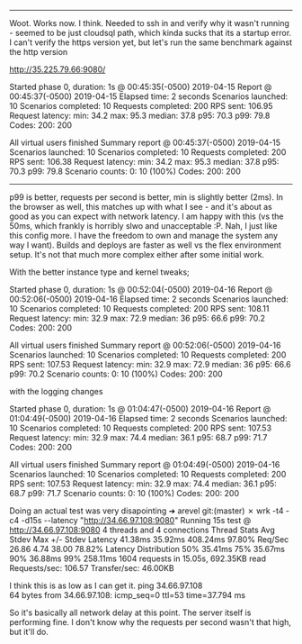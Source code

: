 
------
Woot. Works now. I think. Needed to ssh in and verify why it wasn't running - seemed to be just cloudsql path, which kinda sucks that its a startup error. 
I can't verify the https version yet, but let's run the same benchmark against the http version

http://35.225.79.66:9080/


Started phase 0, duration: 1s @ 00:45:35(-0500) 2019-04-15
Report @ 00:45:37(-0500) 2019-04-15
Elapsed time: 2 seconds
  Scenarios launched:  10
  Scenarios completed: 10
  Requests completed:  200
  RPS sent: 106.95
  Request latency:
    min: 34.2
    max: 95.3
    median: 37.8
    p95: 70.3
    p99: 79.8
  Codes:
    200: 200

All virtual users finished
Summary report @ 00:45:37(-0500) 2019-04-15
  Scenarios launched:  10
  Scenarios completed: 10
  Requests completed:  200
  RPS sent: 106.38
  Request latency:
    min: 34.2
    max: 95.3
    median: 37.8
    p95: 70.3
    p99: 79.8
  Scenario counts:
    0: 10 (100%)
  Codes:
    200: 200

---------
p99 is better, requests per second is better, min is slightly better (2ms). In the browser as well, this matches up with what I see - and it's about as good as you can expect with network latency. I am happy with this (vs the 50ms, which frankly is horribly slwo and unacceptable :P. Nah, I just like this config more. I have the freedom to own and manage the system any way I want). Builds and deploys are faster as well vs the flex environment setup. It's not that much more complex either after some initial work. 


With the better instance type and kernel tweaks;

Started phase 0, duration: 1s @ 00:52:04(-0500) 2019-04-16
Report @ 00:52:06(-0500) 2019-04-16
Elapsed time: 2 seconds
  Scenarios launched:  10
  Scenarios completed: 10
  Requests completed:  200
  RPS sent: 108.11
  Request latency:
    min: 32.9
    max: 72.9
    median: 36
    p95: 66.6
    p99: 70.2
  Codes:
    200: 200

All virtual users finished
Summary report @ 00:52:06(-0500) 2019-04-16
  Scenarios launched:  10
  Scenarios completed: 10
  Requests completed:  200
  RPS sent: 107.53
  Request latency:
    min: 32.9
    max: 72.9
    median: 36
    p95: 66.6
    p99: 70.2
  Scenario counts:
    0: 10 (100%)
  Codes:
    200: 200

with the logging changes

Started phase 0, duration: 1s @ 01:04:47(-0500) 2019-04-16
Report @ 01:04:49(-0500) 2019-04-16
Elapsed time: 2 seconds
  Scenarios launched:  10
  Scenarios completed: 10
  Requests completed:  200
  RPS sent: 107.53
  Request latency:
    min: 32.9
    max: 74.4
    median: 36.1
    p95: 68.7
    p99: 71.7
  Codes:
    200: 200

All virtual users finished
Summary report @ 01:04:49(-0500) 2019-04-16
  Scenarios launched:  10
  Scenarios completed: 10
  Requests completed:  200
  RPS sent: 107.53
  Request latency:
    min: 32.9
    max: 74.4
    median: 36.1
    p95: 68.7
    p99: 71.7
  Scenario counts:
    0: 10 (100%)
  Codes:
    200: 200




Doing an actual test was very disapointing
➜  arevel git:(master) ✗ wrk -t4 -c4 -d15s --latency "http://34.66.97.108:9080" 
Running 15s test @ http://34.66.97.108:9080
  4 threads and 4 connections
  Thread Stats   Avg      Stdev     Max   +/- Stdev
    Latency    41.38ms   35.92ms 408.24ms   97.80%
    Req/Sec    26.86      4.74    38.00     78.82%
  Latency Distribution
     50%   35.41ms
     75%   35.67ms
     90%   36.88ms
     99%  258.11ms
  1604 requests in 15.05s, 692.35KB read
Requests/sec:    106.57
Transfer/sec:     46.00KB


I think this is as low as I can get it. 
ping 34.66.97.108      
64 bytes from 34.66.97.108: icmp_seq=0 ttl=53 time=37.794 ms

So it's basically all network delay at this point. The server itself is performing fine. 
I don't know why the requests per second wasn't that high, but it'll do. 
